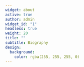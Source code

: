 ```yaml
---
widget: about
active: true
author: admin
widget_id: "1"
headless: true
weight: 20
title: ""
subtitle: Biography
design:
  background:
    color: rgba(255, 255, 255, 0)
---
```

